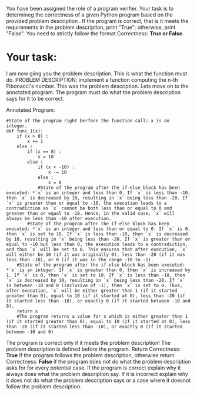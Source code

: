 
You have been assigned the role of a program verifier. Your task is to determineg the correctness of a given Python program based on the provided problem description . If the program is correct, that is it meets the requirements in the problem description, print "True"; otherwise, print "False". You need to strictly follow the format Correctness: **True or False**.

# Your task:
I am now giing you the problem description. This is what the function must do.
PROBLEM DESCRIPTION: implement a function computing the n-th Fibonacci's number.
This was the problem description. Lets move on to the  annotated program. The program must do what the problem description says for it to be correct.

Annotated Program:
```
#State of the program right berfore the function call: x is an integer.
def func_1(x):
    if (x > 0) :
        x += 1
    else :
        if (x == 0) :
            x = 10
        else :
            if (x < -10) :
                x -= 10
            else :
                x = 0
            #State of the program after the if-else block has been executed: *`x` is an integer and less than 0. If `x` is less than -10, then `x` is decreased by 10, resulting in `x` being less than -20. If `x` is greater than or equal to -10, the execution leads to a contradiction as `x` cannot be both less than or equal to 0 and greater than or equal to -10. Hence, in the valid case, `x` will always be less than -10 after execution.
        #State of the program after the if-else block has been executed: *`x` is an integer and less than or equal to 0. If `x` is 0, then `x` is set to 10. If `x` is less than -10, then `x` is decreased by 10, resulting in `x` being less than -20. If `x` is greater than or equal to -10 but less than 0, the execution leads to a contradiction, and thus `x` will be set to 0. This ensures that after execution, `x` will either be 10 (if it was originally 0), less than -20 (if it was less than -10), or 0 (if it was in the range -10 to -1).
    #State of the program after the if-else block has been executed: *`x` is an integer. If `x` is greater than 0, then `x` is increased by 1. If `x` is 0, then `x` is set to 10. If `x` is less than -10, then `x` is decreased by 10, resulting in `x` being less than -20. If `x` is between -10 and 0 (inclusive of -1), then `x` is set to 0. Thus, after execution, `x` will be either greater than 1 (if it started greater than 0), equal to 10 (if it started at 0), less than -20 (if it started less than -10), or exactly 0 (if it started between -10 and 0).
    return x
    #The program returns a value for x which is either greater than 1 (if it started greater than 0), equal to 10 (if it started at 0), less than -20 (if it started less than -10), or exactly 0 (if it started between -10 and 0)

```
The program is correct only if it meets the problem description! The problem description is defined before the program.  Return Correctness: **True** if the program follows the problem description, otherwise return Correctness: **False** if the program does not do what the problem description asks for for every potential case.
If the program is correct explain why it always does what the problem description say. If it is incorrect explain why it does not do what the problem description says or a case where it doesnot follow the problem description.
